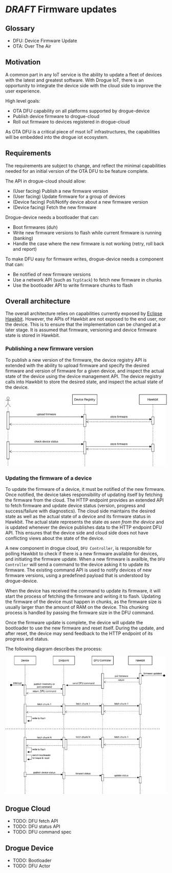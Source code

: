 # *DRAFT* Firmware updates

## Glossary

* DFU: Device Firmware Update
* OTA: Over The Air

## Motivation

A common part in any IoT service is the ability to update a fleet of devices with the latest and greatest software. With Drogue IoT, there is an opportunity
to integrate the device side with the cloud side to improve the user experience.

High level goals:

* OTA DFU capability on all platforms supported by drogue-device
* Publish device firmware to drogue-cloud
* Roll out firmware to devices registered in drogue-cloud

As OTA DFU is a critical piece of msot IoT infrastructures, the capabilities will be embedded into the drogue iot ecosystem.

## Requirements

The requirements are subject to change, and reflect the minimal capabilities needed for an initial version of the OTA DFU to be feature complete.

The API in drogue-cloud should allow:

* (User facing) Publish a new firmware version
* (User facing) Update firmware for a group of devices
* (Device facing) Poll/Notify device about a new firmware version
* (Device facing) Fetch the new firmware

Drogue-device needs a bootloader that can:

* Boot firmwares (duh)
* Write new firmware versions to flash while current firmware is running (banking)
* Handle the case where the new firmware is not working (retry, roll back and report)

To make DFU easy for firmware writes, drogue-device needs a component that can:

* Be notified of new firmware versions
* Use a network API (such as `TcpStack`) to fetch new firmware in chunks
* Use the bootloader API to write firmware chunks to flash

## Overall architecture

The overall architecture relies on capabilities currently exposed by [Eclipse Hawkbit](https://www.eclipse.org/hawkbit/). However, the APIs of Hawkbit are not exposed to the end user, nor the device. This is to ensure that the implementation can be changed at a later stage. It is assumed that firmware, versioning and device firmware state is stored in Hawkbit.

### Publishing a new firmware version

To publish a new version of the firmware, the device registry API is extended with the ability to upload firmware and specify the desired firmware and version of firmware for a given device, and inspect the actual state of the device using the device management API. The device registry calls into Hawkbit to store the desired state, and inspect the actual state of the device.

![Firmware publish](images/dfu-publish.png)

### Updating the firmware of a device

To update the firmware of a device, it must be notified of the new firmware. Once notified, the device takes responsibility of updating itself by fetching the firmware from the cloud. The HTTP endpoint provides an extended API to fetch firmware and update device status (version, progress and success/failure with diagnostics). The cloud side maintains the desired state as well as the actual state of a device and its firmware status in Hawkbit. The actual state represents the state _as seen from the device_ and is updated whenever the device publishes data to the HTTP endpoint DFU API. This ensures that the device side and cloud side does not have conflicting views about the state of the device.

A new component in drogue cloud, `DFU Controller`, is responsible for polling Hawkbit to check if there is a new firmware available for devices, and initiating the firmware update. When a new firmware is availble, the `DFU Controller` will send a command to the device asking it to update its firmware. The existing command API is used to notify devices of new firmware versions, using a predefined payload that is understood by drogue-device.

When the device has received the command to update its firmware, it will start the process of fetching the firmware and writing it to flash. Updating the firmware of the device must happen in chunks, as the firmware size is usually larger than the amount of RAM on the device. This chunking process is handled by passing the firmware size in the DFU command.

Once the firmware update is complete, the device will update the bootloader to use the new firmware and reset itself. During the update, and after reset, the device may send feedback to the HTTP endpoint of its progress and status.

The following diagram describes the process:

![Firmware update](images/dfu-architecture.png)



## Drogue Cloud

* TODO: DFU fetch API
* TODO: DFU status API
* TODO: DFU command spec

## Drogue Device

* TODO: Bootloader 
* TODO: DFU Actor
